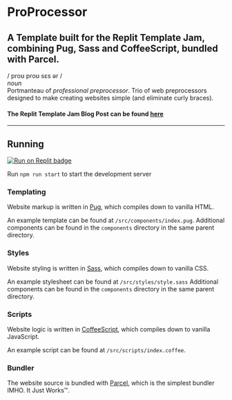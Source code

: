 # ProProcessor
## A Template built for the Replit Template Jam, combining Pug, Sass and CoffeeScript, bundled with Parcel.

/ proʊ proʊ sɛs ər /<br>
*noun*<br>
Portmanteau of *professional preprocessor*. Trio of web preprocessors designed to make creating websites simple (and eliminate curly braces).

#### The Replit Template Jam Blog Post can be found [here](https://blog.replit.com/template-jam)

---

## Running
[![Run on Replit badge](https://replit.com/badge/github/malted/ProProcessor-Minimal)](https://replit.com/@malted/ProProcessor-Minimal)

Run `npm run start` to start the development server

### Templating
Website markup is written in [Pug](https://pugjs.org), which compiles down to vanilla HTML.

An example template can be found at `/src/components/index.pug`.
Additional components can be found in the `components` directory in the same parent directory.

### Styles
Website styling is written in [Sass](https://sass-lang.com), which compiles down to vanilla CSS.

An example stylesheet can be found at `/src/styles/style.sass`
Additional components can be found in the `components` directory in the same parent directory.

### Scripts
Website logic is written in [CoffeeScript](https://coffeescript.org), which compiles down to vanilla JavaScript.

An example script can be found at `/src/scripts/index.coffee`.

### Bundler
The website source is bundled with [Parcel](https://parceljs.org), which is the simplest bundler IMHO. It Just Works:tm:.
